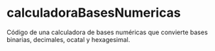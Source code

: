 # calculadoraBasesNumericas
Código de una calculadora de bases numéricas que convierte bases binarias, decimales, ocatal y hexagesimal.
